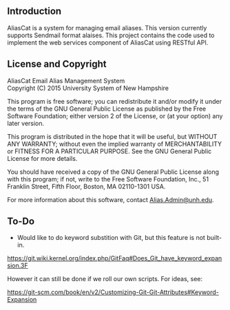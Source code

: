 <!-- File: https://github.com/Bill-Costa/AliasCat.Server/1st-read-me.md -->
<!-- This file is formatted in "GitHub Flavored Markdown".              -->

## Introduction ##

AliasCat is a system for managing email aliases.  This version
currently supports Sendmail format alaises.  This project contains the
code used to implement the web services component of AliasCat using
RESTful API.

## License and Copyright ##

AliasCat Email Alias Management System  
Copyright (C) 2015  University System of New Hampshire  

This program is free software; you can redistribute it and/or modify
it under the terms of the GNU General Public License as published by
the Free Software Foundation; either version 2 of the License, or (at
your option) any later version.

This program is distributed in the hope that it will be useful, but
WITHOUT ANY WARRANTY; without even the implied warranty of
MERCHANTABILITY or FITNESS FOR A PARTICULAR PURPOSE.  See the GNU
General Public License for more details.

You should have received a copy of the GNU General Public License
along with this program; if not, write to the Free Software
Foundation, Inc., 51 Franklin Street, Fifth Floor, Boston, MA
02110-1301 USA.

For more information about this software, contact <Alias.Admin@unh.edu>.

## To-Do ##

- Would like to do keyword substition with Git, but this feature is
  not built-in.
  
<https://git.wiki.kernel.org/index.php/GitFaq#Does_Git_have_keyword_expansion.3F>
  
  However it can still be done if we roll our own scripts.  For ideas,
  see:

<https://git-scm.com/book/en/v2/Customizing-Git-Git-Attributes#Keyword-Expansion>

<!-- EOF: 1st-read-me.text -->
